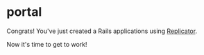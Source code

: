 # portal

Congrats! You've just created a Rails applications using [Replicator](https://github.com/teleporter/replicator).

Now it's time to get to work!
